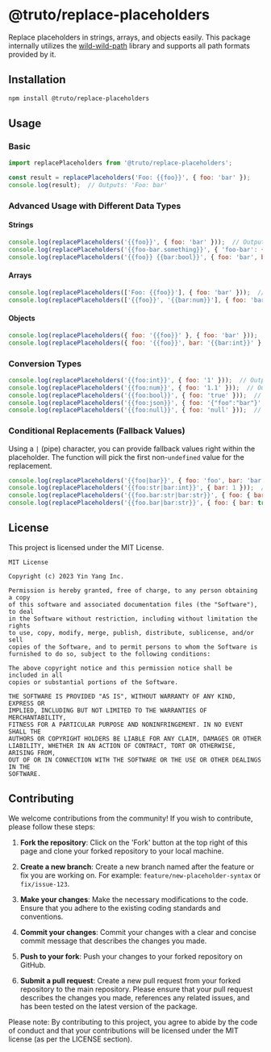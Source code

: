 # @truto/replace-placeholders

Replace placeholders in strings, arrays, and objects easily. This package internally utilizes the [wild-wild-path](https://www.npmjs.com/package/wild-wild-path) library and supports all path formats provided by it.

## Installation

```bash
npm install @truto/replace-placeholders
```

## Usage

### Basic

```javascript
import replacePlaceholders from '@truto/replace-placeholders';

const result = replacePlaceholders('Foo: {{foo}}', { foo: 'bar' });
console.log(result);  // Outputs: 'Foo: bar'
```

### Advanced Usage with Different Data Types

#### Strings

```javascript
console.log(replacePlaceholders('{{foo}}', { foo: 'bar' }));  // Outputs: 'bar'
console.log(replacePlaceholders('{{foo-bar.something}}', { 'foo-bar': { something: true } }));  // Outputs: 'true'
console.log(replacePlaceholders('{{foo}} {{bar:bool}}', { foo: 'bar', bar: 'false' }));  // Outputs: 'bar false'
```

#### Arrays

```javascript
console.log(replacePlaceholders(['Foo: {{foo}}'], { foo: 'bar' }));  // Outputs: ['Foo: bar']
console.log(replacePlaceholders(['{{foo}}', '{{bar:num}}'], { foo: 'bar', bar: '1.34' }));  // Outputs: ['bar', 1.34]
```

#### Objects

```javascript
console.log(replacePlaceholders({ foo: '{{foo}}' }, { foo: 'bar' }));  // Outputs: { foo: 'bar' }
console.log(replacePlaceholders({ foo: '{{foo}}', bar: '{{bar:int}}' }, { foo: 'bar', bar: 1 }));  // Outputs: { foo: 'bar', bar: 1 }
```

### Conversion Types

```javascript
console.log(replacePlaceholders('{{foo:int}}', { foo: '1' }));  // Outputs: 1
console.log(replacePlaceholders('{{foo:num}}', { foo: '1.1' }));  // Outputs: 1.1
console.log(replacePlaceholders('{{foo:bool}}', { foo: 'true' }));  // Outputs: true
console.log(replacePlaceholders('{{foo:json}}', { foo: '{"foo":"bar"}' }));  // Outputs: { foo: 'bar' }
console.log(replacePlaceholders('{{foo:null}}', { foo: 'null' }));  // Outputs: null
```

### Conditional Replacements (Fallback Values)

Using a `|` (pipe) character, you can provide fallback values right within the placeholder. The function will pick the first non-`undefined` value for the replacement.

```javascript
console.log(replacePlaceholders('{{foo|bar}}', { foo: 'foo', bar: 'bar' }));  // Outputs: 'foo'
console.log(replacePlaceholders('{{foo:str|bar:int}}', { bar: 1 }));  // Outputs: 1
console.log(replacePlaceholders('{{foo.bar:str|bar:str}}', { foo: { bar: 'bar' } }));  // Outputs: 'bar'
console.log(replacePlaceholders('{{foo.bar|bar:str}}', { foo: { bar: true } }));  // Outputs: 'true'
```

## License

This project is licensed under the MIT License.

```
MIT License

Copyright (c) 2023 Yin Yang Inc.

Permission is hereby granted, free of charge, to any person obtaining a copy
of this software and associated documentation files (the "Software"), to deal
in the Software without restriction, including without limitation the rights
to use, copy, modify, merge, publish, distribute, sublicense, and/or sell
copies of the Software, and to permit persons to whom the Software is
furnished to do so, subject to the following conditions:

The above copyright notice and this permission notice shall be included in all
copies or substantial portions of the Software.

THE SOFTWARE IS PROVIDED "AS IS", WITHOUT WARRANTY OF ANY KIND, EXPRESS OR
IMPLIED, INCLUDING BUT NOT LIMITED TO THE WARRANTIES OF MERCHANTABILITY,
FITNESS FOR A PARTICULAR PURPOSE AND NONINFRINGEMENT. IN NO EVENT SHALL THE
AUTHORS OR COPYRIGHT HOLDERS BE LIABLE FOR ANY CLAIM, DAMAGES OR OTHER
LIABILITY, WHETHER IN AN ACTION OF CONTRACT, TORT OR OTHERWISE, ARISING FROM,
OUT OF OR IN CONNECTION WITH THE SOFTWARE OR THE USE OR OTHER DEALINGS IN THE
SOFTWARE.
```

## Contributing

We welcome contributions from the community! If you wish to contribute, please follow these steps:

1. **Fork the repository**: Click on the 'Fork' button at the top right of this page and clone your forked repository to your local machine.

2. **Create a new branch**: Create a new branch named after the feature or fix you are working on. For example: `feature/new-placeholder-syntax` or `fix/issue-123`.

3. **Make your changes**: Make the necessary modifications to the code. Ensure that you adhere to the existing coding standards and conventions.

4. **Commit your changes**: Commit your changes with a clear and concise commit message that describes the changes you made.

5. **Push to your fork**: Push your changes to your forked repository on GitHub.

6. **Submit a pull request**: Create a new pull request from your forked repository to the main repository. Please ensure that your pull request describes the changes you made, references any related issues, and has been tested on the latest version of the package.

Please note: By contributing to this project, you agree to abide by the code of conduct and that your contributions will be licensed under the MIT license (as per the LICENSE section).
